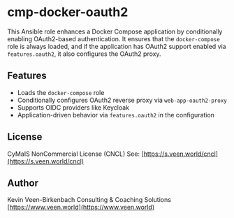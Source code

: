 # cmp-docker-oauth2

This Ansible role enhances a Docker Compose application by conditionally enabling OAuth2-based authentication. It ensures that the `docker-compose` role is always loaded, and if the application has OAuth2 support enabled via `features.oauth2`, it also configures the OAuth2 proxy.

## Features

- Loads the `docker-compose` role
- Conditionally configures OAuth2 reverse proxy via `web-app-oauth2-proxy`
- Supports OIDC providers like Keycloak
- Application-driven behavior via `features.oauth2` in the configuration

## License

CyMaIS NonCommercial License (CNCL)
See: [https://s.veen.world/cncl](https://s.veen.world/cncl)

## Author

Kevin Veen-Birkenbach
Consulting & Coaching Solutions
[https://www.veen.world](https://www.veen.world)